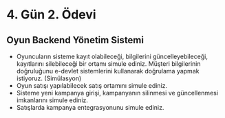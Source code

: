 # 4. Gün 2. Ödevi

## Oyun Backend Yönetim Sistemi

- Oyuncuların sisteme kayıt olabileceği, bilgilerini güncelleyebileceği, kayıtlarını silebileceği bir
  ortamı simule ediniz. Müşteri bilgilerinin doğruluğunu e-devlet sistemlerini kullanarak doğrulama
  yapmak istiyoruz. (Simülasyon)
- Oyun satışı yapılabilecek satış ortamını simule ediniz.
- Sisteme yeni kampanya girişi, kampanyanın silinmesi ve güncellenmesi imkanlarını simule ediniz.
- Satışlarda kampanya entegrasyonunu simule ediniz.
